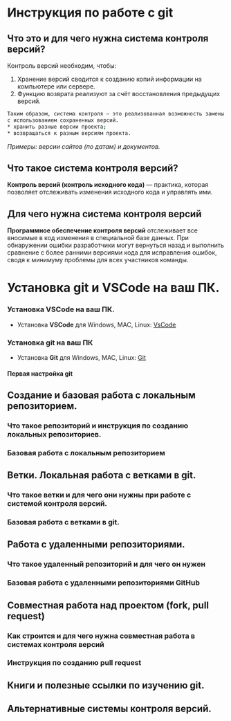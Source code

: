 # Инструкция по работе с git

## Что это и для чего нужна система контроля версий?

Контроль версий необходим, чтобы:
1. Хранение версий сводится к созданию копий информации на компьютере или сервере.  
2. Функцию возврата реализуют за счёт восстановления предыдущих версий.

```sh
Таким образом, система контроля — это реализованная возможность замены информации  
с использованием сохраненных версий.
* хранить разные версии проекта;
* возвращаться к разным версиям проекта.
```
*Примеры: версии сайтов (по датам) и документов.*


## Что такое система контроля версий?

**Контроль версий (контроль исходного кода)** — практика, которая позволяет отслеживать
изменения исходного кода и управлять ими.

## Для чего нужна система контроля версий

**Программное обеспечение контроля версий** отслеживает все вносимые в код изменения в специальной базе данных. При обнаружении ошибки разработчики могут вернуться назад и выполнить сравнение с более ранними версиями кода для исправления ошибок, сводя к минимуму проблемы для всех участников команды.

# Установка git и VSCode на ваш ПК.

### Установка VSCode на ваш ПК.
* Установка **VSCode** для Windows, MAC, Linux: [VsCode](https://code.visualstudio.com/Download)

### Установка git на ваш ПК
* Установка **Git** для Windows, MAC, Linux: [Git](https://git-scm.com/downloads)


#### Первая настройка git

## Создание и базовая работа с локальным репозиторием.

### Что такое репозиторий и инструкция по созданию локальных репозиториев.

### Базовая работа с локальным репозиторием

## Ветки. Локальная работа с ветками в git.

### Что такое ветки и для чего они нужны при работе с системой контроля версий.

### Базовая работа с ветками в git.

## Работа с удаленными репозиториями.

### Что такое удаленный репозиторий и для чего он нужен

### Базовая работа с удаленными репозиториями GitHub

## Совместная работа над проектом (fork, pull request)

### Как строится и для чего нужна совместная работа в системах контроля версий

### Инструкция по созданию pull request

## Книги и полезные ссылки по изучению git.

## Альтернативные системы контроля версий.

